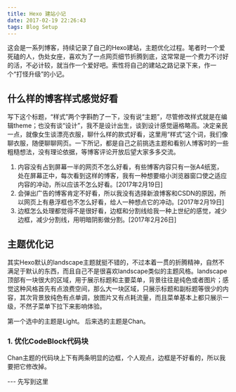 ```yaml
---
title: Hexo 建站小记
date: 2017-02-19 22:26:43
tags: Blog Setup
---
```


这会是一系列博客，持续记录了自己的Hexo建站，主题优化过程。笔者时一个爱死磕的人，伪处女座，喜欢为了一点网页细节折腾到底，这常常是一个费力不讨好的活，不必计较，就当作一个爱好吧。索性将自己的建站之路记录下来，作一个“打怪升级”的小记。

## 什么样的博客样式感觉好看

写下这个标题，“样式”两个字斟酌了一下，没有说“主题”，尽管修改样式就是在编辑theme；也没有谈“设计”，我不是设计出生，谈到设计感觉逼格略高。决定亲民一点，就像女生谈漂亮衣服，聊什么样的款式好看，这里用“样式”这个词，我们像聊衣服，随便聊聊网页。一下所记，都是自己之前挑选主题和看别人博客时的一些粗糙想法，没有理论依据，等博客评论开放后望大家多多交流。
1. 内容没有占到屏幕一半的网页不怎么好看，有些博客内容只有一张A4纸宽，处在屏幕正中，每次看到这样的博客，我有一种想要缩小浏览器窗口使之适应内容的冲动，所以应该不怎么好看。[2017年2月19日] 
2. 会弹出广告的博客肯定不好看，所以我没有选择新浪博客和CSDN的原因，所以网页上有悬浮框也不怎么好看，给人一种想点它的冲动。[2017年2月19日] 
3. 边框怎么处理都觉得不是很好看，边框和分割线给我一种上世纪的感觉，减少边框，减少分割线，用明暗阴影做分割。[2017年2月26日] 

## 主题优化记

其实Hexo默认的landscape主题就挺不错的，不过本着一贯的折腾精神，自然不满足于默认的东西，而且自己不是很喜欢landscape类似的主题风格。landscape顶部有一块很大的区域，用于展示标题和主要菜单，背景往往是纯色或者图片；感觉这种风格首先有点浪费空间，那么大一块区域，只展示标题和副标题等很少的内容，其次背景放纯色有点单调，放图片又有点耗流量，而且菜单基本上都只展示一级，不然子菜单下拉下来影响体验。

第一个选中的主题是Light。
后来选的主题是Chan。

### 1. 优化CodeBlock代码块

Chan主题的代码块上下有两条明显的边框，个人观点，边框是不好看的，所以我要把它修改掉。

--- 先写到这里
